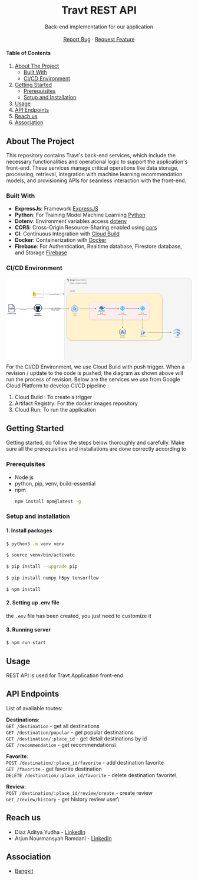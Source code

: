 <div align="center">
<h1 align="center">Travt REST API</h1>
<p align="center">
    Back-end implementation for our application
    <br />
    <!-- <a href="https://github.com/entry-point-community/v6-app"><strong>Explore the docs »</strong></a>
    <br /> -->
    <br />
    <a href="https://github.com/suwuk/travt-api/issues">Report Bug</a>
    ·
    <a href="https://github.com/suwuk/travt-api/issues">Request Feature</a>
  </p>
</div>

<h4>Table of Contents</h4>
<ol>
  <li>
    <a href="#about-the-project">About The Project</a>
    <ul>
      <li><a href="#built-with">Built With</a></li>
      <li><a href="#cicd-environment">CI/CD Environment</a></li>
    </ul>
  </li>
 <li>
    <a href="#getting-started">Getting Started</a>
    <ul>
      <li><a href="#prerequisites">Prerequisites</a></li>
      <li><a href="#setup-and-installation">Setup and Installation</a></li>
    </ul>
 </li>
 <li><a href="#usage">Usage</a></li>
 <li><a href="#api-endpoints">API Endpoints</a></li>
 <li><a href="#reach-us">Reach us</a></li>
 <li><a href="#association">Association</a></li>
</ol>
<!-- ABOUT THE PROJECT -->

## About The Project
This repository contains Travt's back-end services, which include the necessary functionalities and operational logic to support the application's front-end. These services manage critical operations like data storage, processing, retrieval, integration with machine learning recommendation models, and provisioning APIs for seamless interaction with the front-end.

### Built With
- **ExpressJs**: Framework [ExpressJS](https://expressjs.com)
- **Python**: For Training Model Machine Learning [Python](https://www.python.org/)
- **Dotenv**: Environment variables access [dotenv](https://www.npmjs.com/package/dotenv)
- **CORS**: Cross-Origin Resource-Sharing enabled using [cors](https://github.com/expressjs/cors)
- **CI**: Continuous Integration with [Cloud Build](https://cloud.google.com/build)
- **Docker**: Containerization with [Docker](https://www.docker.com)
- **Firebase**: For Authentication, Realtime database, Firestore database, and Storage [Firebase](https://firebase.google.com/docs?hl=id)

### CI/CD Environment
![CICD Environment](images/cloud-architecture.png)
For the CI/CD Environment, we use Cloud Build with push trigger. When a revision / update to the code is pushed, the diagram as shown above will run the process of revision. Below are the services we use from Google Cloud Platform to develop CI/CD pipeline :
1. Cloud Build : To create a trigger
2. Artifact Registry: For the docker images repository
3. Cloud Run: To run the application

## Getting Started
Getting started, do follow the steps below thoroughly and carefully. Make sure all the prerequisities and installations are done correctly according to

### Prerequisites

- Node js
- python, pip, venv, build-essential
- npm
  ```sh
  npm install npm@latest -g
  ```
  
### Setup and installation
#### 1. Install packages
```sh
$ python3 -m venv venv
```
```sh
$ source venv/bin/activate  
```
```sh
$ pip install --upgrade pip
```
```sh
$ pip install numpy h5py tensorflow
```
```sh
$ npm install
```

#### 2. Setting up .env file
the `.env` file has been created, you just need to customize it

#### 3. Running server
```sh
$ npm run start
```

## Usage
REST API is used for Travt Application front-end

## API Endpoints
List of available routes:

**Destinations**:\
`GET /destination` - get all destinations\
`GET /destination/popular` - get popular destinations\
`GET /destination/:place_id` - get detail destinations by id\
`GET /recommendation` - get recommendations\

**Favorite**:\
`POST /destination/:place_id/favorite` - add destination favorite\
`GET /favorite` - get favorite destination\
`DELETE /destination/:place_id/favorite` - delete destination favorite\


**Review**:\
`POST /destination/:place_id/review/create` - create review\
`GET /review/history` - get history review user\

## Reach us
- Diaz Aditya Yudha - [LinkedIn](https://www.linkedin.com/in/diaz-aditya-yudha/)
- Arjun Nourmansyah Ramdani - [LinkedIn](https://www.linkedin.com/in/arjunnourmansyahramdani/)


## Association
- [Bangkit](https://grow.google/intl/id_id/bangkit)
